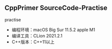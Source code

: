 ## CppPrimer SourceCode-Practise


 <CppPrimer> practise

* 编程环境：macOS Big Sur 11.5.2 apple M1
* 编译工具：CLion 2021.2.1
* C++版本：C++11以上
